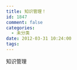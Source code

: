 ```yaml
---
title: 知识管理！
id: 1847
comment: false
categories:
  - 未分类
date: 2012-03-31 10:24:00
tags:
---
```


知识管理